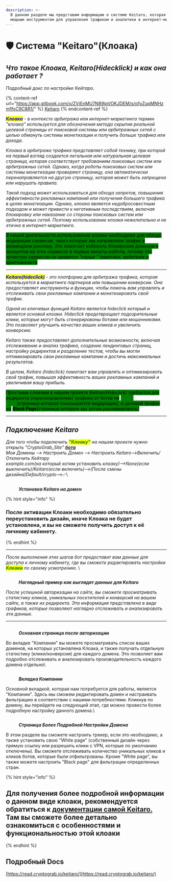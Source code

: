 ```yaml
---
description: >-
  В данном разделе мы представим информацию о системе Keitaro, которая является
  мощным инструментом для управления трафиком и аналитики в интернет-маркетинге.
---
```


# 🛡 Система "Keitaro"(Клоака)

## _Что такое Клоака, Keitaro(Hidecklick) и как она работает ?_

_Подробный докс по настройке Кейтаро._

{% content-ref url="https://app.gitbook.com/o/ZViEnMU7N89ipVOKJDEM/s/q1yZupMNHzm1fxC9C8R1/" %}
[Keitaro](https://app.gitbook.com/o/ZViEnMU7N89ipVOKJDEM/s/q1yZupMNHzm1fxC9C8R1/)
{% endcontent-ref %}

_<mark style="color:blue;">**Клоака**</mark> - в контексте арбитража или интернет-маркетинга термин "клоака" используется для обозначения метода скрытия реальной целевой страницы от поисковой системы или арбитражных сетей с целью обмануть системы монетизации и получить больше трафика или дохода._

_Клоака в арбитраже трафика представляет собой технику, при которой на первый взгляд создается легальная или натуральная целевая страница, которая соответствует требованиям поисковых систем или арбитражных сетей. Однако, когда роботы поисковых систем или системы монетизации проверяют страницу, она автоматически перенаправляется на другую страницу, которая может быть запрещена или нарушать правила._

_Такой подход может использоваться для обхода запретов, повышения эффективности рекламных кампаний или получения большего трафика в целях монетизации. Однако, клоака является недобросовестным подходом и может привести к негативным последствиям, включая блокировку или наказание со стороны поисковых систем или арбитражных сетей. Поэтому использование клоаки нежелательно и не этично в интернет-маркетинге._

_<mark style="background-color:green;">В нашей деятельности использование клоаки необходимо для обхода модерации сервисов, через которые мы направляем трафик и размещаем рекламу. Это помогает избежать блокировки доменов и аккаунтов на этих сервисах в первые минуты работы, потому что зачастую сервисам не нравятся "серые " тематики, арбитраж и криптовалюта</mark>_

***

_<mark style="color:blue;">**Keitaro(hideclick)**</mark>_ - _это платформа для арбитража трафика, которая используется в маркетинге партнеров или повышении конверсии. Она предоставляет инструменты и функции, чтобы помочь вам управлять и отслеживать свои рекламные кампании и монетизировать свой трафик._

_Одной из ключевых функций Keitaro является hideclick который и является основой клоаки. Hideclick предотвращает подозрительные клики, которые могут быть сгенерированы ботами или мошенниками. Это позволяет улучшить качество ваших кликов и увеличить конверсию._

_Keitaro также предоставляет дополнительные возможности, включая отслеживание и анализ трафика, создание лендинговых страниц, настройку редиректов и разделение тестов, чтобы вы могли оптимизировать свои рекламные кампании и достичь максимальных результатов._

_В целом, Keitaro (hideclick) помогает вам управлять и оптимизировать свой трафик, повышая эффективность ваших рекламных кампаний и увеличивая вашу прибыль._

_<mark style="background-color:green;">Простыми словами  в нашем проекте Keitrao(Hideclick) требуется для редиректа (перенаправление) трафика от ботов на</mark> <mark style="color:green;background-color:green;">**White Page**</mark><mark style="background-color:green;">(страница которая показывается модерации), а целевой трафик на</mark>_ _<mark style="background-color:green;">**Black Page**</mark><mark style="background-color:green;">(страница которую мы хотим рекламировать)</mark>_

***

## _Подключение Keitaro_

_Для того чтобы подключить <mark style="color:green;">**"Клоаку"**</mark> на нашем проекте нужно открыть "СryptoGrab\_Site"_ [_**бота**_](https://t.me/CryptoGrabSite\_bot)\
_Мои Домены --> Настроить Домен --> Настроить Keitaro-->Включить/Отключить Кейтару_\
_example.com(на который хотим установить клоаку)-->None(если выключить)/Keitaro(если включить)-->(После смены дизайна)Default/crypto-->_✅\


<figure><img src="https://2154204851-files.gitbook.io/~/files/v0/b/gitbook-x-prod.appspot.com/o/spaces%2FMOGTRWPztth6SecTXZ0A%2Fuploads%2Fsa11MCzebp5BgP6EF7nw%2Fimage.png?alt=media&#x26;token=053837b5-b5a5-4a3a-993e-295e687d0d55" alt=""><figcaption><p><em><strong>Установка Keitaro на домен</strong></em></p></figcaption></figure>

{% hint style="info" %}
### **После активации Клоаки необходимо обязательно переустановить дизайн, иначе Клоака не будет установлена, и вы не сможете получить доступ к её личному кабинету.**
{% endhint %}

***

_После выполнения этих шагов бот предоставит вам данные для доступа к личному кабинету, где вы сможете редактировать настройки <mark style="color:green;">**Клоаки**</mark> по своему усмотрению_. \


<figure><img src="https://2154204851-files.gitbook.io/~/files/v0/b/gitbook-x-prod.appspot.com/o/spaces%2FMOGTRWPztth6SecTXZ0A%2Fuploads%2FxcWbcdpn22vzoFeX7WRZ%2FScreenshot_6.png?alt=media&#x26;token=2a0f8598-97fb-4480-ae4e-905f2b316beb" alt=""><figcaption><p><em><strong>Наглядный пример как выглядят данные для Keitaro</strong></em></p></figcaption></figure>

_После успешной авторизации на сайте, вы сможете просматривать статистику кликов, уникальных посетителей и конверсий на вашем сайте, а также их редиректа. Эта информация представлена в виде графиков, которые позволяют наглядно отслеживать и анализировать эти данные_.

***

<figure><img src="broken-reference" alt=""><figcaption><p><em><strong>Основная страница после авторизации</strong></em></p></figcaption></figure>

Во вкладке "Компании" вы можете просматривать список ваших доменов, на которых установлена Клоака, и также получать отдельную статистику (клики/конверсии) для каждого домена. Это позволяет вам подробно отслеживать и анализировать производительность каждого домена отдельно\


<figure><img src="https://2154204851-files.gitbook.io/~/files/v0/b/gitbook-x-prod.appspot.com/o/spaces%2FMOGTRWPztth6SecTXZ0A%2Fuploads%2F26yaouF6Nzv9vMgM7sLB%2Fimage.png?alt=media&#x26;token=48eac079-07e4-463d-aa56-82b340d46642" alt=""><figcaption><p><em><strong>Вкладка Компании</strong></em></p></figcaption></figure>

Основной вкладкой, которая нам потребуется для работы, является "Компании". Здесь мы сможем редактировать домен и настраивать фильтрацию в соответствии с нашими потребностями. Кликнув по домену, вы перейдете на следующий этап, где можно провести более подробную настройку данного домена.\


<figure><img src="https://2154204851-files.gitbook.io/~/files/v0/b/gitbook-x-prod.appspot.com/o/spaces%2FMOGTRWPztth6SecTXZ0A%2Fuploads%2F09wQO2MzdRG2rjtsnuK4%2Fimage.png?alt=media&#x26;token=a1433a34-2815-4d49-b3b2-a975396d7813" alt=""><figcaption><p><em><strong>Страница Более Подробной Настройки Домена</strong></em></p></figcaption></figure>

В этом разделе вы сможете настроить трекер, если это необходимо, а также установить свою "White page" (собственный дизайн через прямую ссылку или разрешить клики с VPN, которые по умолчанию отключены). Вы сможете отслеживать количество уникальных кликов и кликов ботов, которые были отфильтрованы. Кроме "White page", вы также можете настроить "Black page" для фильтрации определенных стран.

{% hint style="info" %}
## Для получения более подробной информации о данном виде клоаки, рекомендуется обратиться к [документации самой Keitaro.](https://docs.keitaro.io/ru/campaigns-and-streams/filtering.html) Там вы сможете более детально ознакомиться с особенностями и функциональностью этой клоаки
{% endhint %}

## &#x20;Подробный Docs

[https://read.cryptograb.io/keitaro/](https://read.cryptograb.io/keitaro/)
